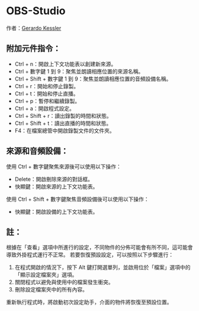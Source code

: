 # OBS-Studio

作者：[Gerardo Kessler](http://gera.ar)  

## 附加元件指令：

* Ctrl + n：開啟上下文功能表以創建新來源。
* Ctrl + 數字鍵 1 到 9：聚焦並朗讀相應位置的來源名稱。
* Ctrl + Shift + 數字鍵 1 到 9：聚焦並朗讀相應位置的音頻設備名稱。
* Ctrl + r：開始和停止錄製。
* Ctrl + t：開始和停止直播。
* Ctrl + p：暫停和繼續錄製。
* Ctrl + a：開啟程式設定。
* Ctrl + Shift + r：讀出錄製的時間和狀態。
* Ctrl + Shift + t：讀出直播的時間和狀態。
* F4：在檔案總管中開啟錄製文件的文件夾。

## 來源和音頻設備：

使用 Ctrl + 數字鍵聚焦來源後可以使用以下操作：

* Delete：開啟刪除來源的對話框。
* 快顯鍵：開啟來源的上下文功能表。

使用 Ctrl + Shift + 數字鍵聚焦音頻設備後可以使用以下操作：

* 快顯鍵：開啟設備的上下文功能表。

## 註：

根據在「查看」選項中所進行的設定，不同物件的分佈可能會有所不同，這可能會導致外掛程式運行不正常。
若要恢復預設設定，可以按照以下步驟進行：

1. 在程式開啟的情況下，按下 Alt 鍵打開選單列，並啟用位於「檔案」選項中的「顯示設定檔案夾」選項。
2. 關閉程式以避免與使用中的檔案發生衝突。
3. 刪除設定檔案夾中的所有內容。

重新執行程式時，將啟動初次設定助手，介面的物件將恢復至預設位置。
